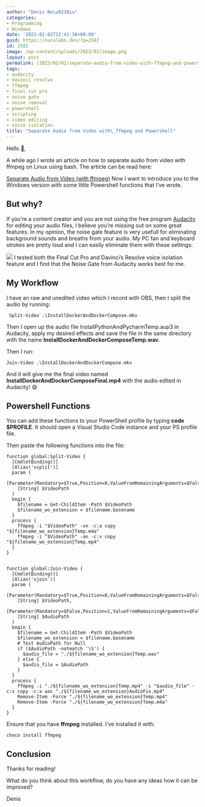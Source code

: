 ```yaml
---
author: "Denis Nu\u021Biu"
categories:
- Programming
- Windows
date: '2023-02-02T22:41:38+00:00'
guid: https://nuculabs.dev/?p=2582
id: 2582
image: /wp-content/uploads/2023/02/image.png
layout: post
permalink: /2023/02/02/separate-audio-from-video-with-ffmpeg-and-powershell/
tags:
- audacity
- davinci resolve
- ffmpeg
- final cut pro
- noise gate
- noise removal
- powershell
- scripting
- video editing
- voice isolation
title: "Separate Audio from Video with\_ffmpeg and Powershell"
---
```

Hello 👋,


A while ago I wrote an article on how to separate audio from video with ffmpeg on Linux using bash. The article can be read here:


[Separate Audio from Video (with ffmpeg)](https://nuculabs.dev/2022/12/08/separate-audio-and-video/)
Now I want to introduce you to the Windows version with some little Powershell functions that I’ve wrote.


## But why?


If you’re a content creator and you are not using the free program [Audacity ](https://www.audacityteam.org/)for editing your audio files, I believe you’re missing out on some great features. In my opinion, the noise gate feature is very usefull for eliminating background sounds and breaths from your audio. My PC fan and keyboard strokes are pretty loud and I can easily eliminate them with these settings:


![](/wp-content/uploads/2023/02/image.png?w=1024)
I tested both the Final Cut Pro and Davinci’s Resolve voice isolation feature and I find that the Noise Gate from Audacity works best for me.


## My Workflow


I have an raw and unedited video which I record with OBS, then I split the audio by running:


```
 Split-Video .\InstallDockerAndDockerCompose.mkv
```


Then I open up the audio file InstallPythonAndPycharmTemp.aup3 in Audacity, apply my desired effects and save the file in the same directory with the name **InstallDockerAndDockerComposeTemp.wav**.


Then I run:


```
Join-Video .\InstallDockerAndDockerCompose.mkv
```


And it will give me the final video named **InstallDockerAndDockerComposeFinal.mp4** with the audio edited in Audacity! 😄


## Powershell Functions


You can add these functions to your PowerShell profile by typing **code $PROFILE**. It should open a Visual Studio Code instance and your PS profile file.


Then paste the following functions into the file:


```
function global:Split-Video {
  [CmdletBinding()]
  [Alias('vsplit')]
  param (
    [Parameter(Mandatory=$True,Position=0,ValueFromRemainingArguments=$False)]
    [String] $VideoPath
  )
  begin {
    $filename = Get-ChildItem -Path $VideoPath
    $filename_wo_extension = $filename.basename
  }
  process {
    ffmpeg -i "$VideoPath" -vn -c:a copy "${filename_wo_extension}Temp.m4a"
    ffmpeg -i "$VideoPath" -an -c:v copy "${filename_wo_extension}Temp.mp4"
  }
}


function global:Join-Video {
  [CmdletBinding()]
  [Alias('vjoin')]
  param (
    [Parameter(Mandatory=$True,Position=0,ValueFromRemainingArguments=$False)]
    [String] $VideoPath,
    [Parameter(Mandatory=$False,Position=1,ValueFromRemainingArguments=$False)]
    [String] $AudioPath
  )
  begin {
    $filename = Get-ChildItem -Path $VideoPath
    $filename_wo_extension = $filename.basename
    # Test AudioPath for Null
    if ($AudioPath -notmatch '\S') {
      $audio_file = "./${filename_wo_extension}Temp.wav"
    } else {
      $audio_file = $AudioPath
    }
  }
  process {
    ffmpeg -i "./${filename_wo_extension}Temp.mp4" -i "$audio_file" -c:v copy -c:a aac "./${filename_wo_extension}AudioFix.mp4"
    Remove-Item -Force "./${filename_wo_extension}Temp.mp4"
    Remove-Item -Force "./${filename_wo_extension}Temp.m4a"
  }
}
```


Ensure that you have **ffmpeg** installed. I’ve installed it with:


```
choco install ffmpeg
```


## Conclusion


Thanks for reading!


What do you think about this workflow, do you have any ideas how it can be improved?


Denis